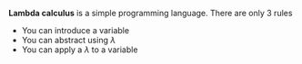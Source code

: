 **Lambda calculus** is a simple programming language. There are only 3 rules

* You can introduce a variable
* You can abstract using $\lambda$
* You can apply a $\lambda$ to a variable